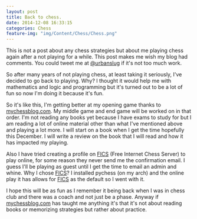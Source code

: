 ```yaml
---
layout: post
title: Back to chess.
date: 2014-12-08 16:33:15
categories: Chess
feature-img: "img/Content/Chess/Chess.png"
---
```


This is not a post about any chess strategies but about me playing chess again after a not playing for a while. This post makes me wish my blog had comments. You could tweet me at [@urbanslug] if it's not too much work.
  
So after many years of not playing chess, at least taking it seriously, I've decided to go back to playing. Why? I thought it would help me with mathematics and logic and programming but it's turned out to be a lot of fun so now I'm doing it because it's fun.
  
So it's like this, I'm getting better at my opening game thanks to [mychessblog.com]. My middle game and end game will be worked on in that order. I'm not reading any books yet because I have exams to study for but I am reading a lot of online material other than what I've mentioned above and playing a lot more. I will start on a book when I get the time hopefully this December. I will write a review on the book that I will read and how it has impacted my playing.

  Also I have tried creating a profile on [FICS] (Free Internet Chess Server) to play online, for some reason they never send me the confirmation email. I guess I'll be playing as guest until I get the time to email an admin and whine. Why I chose [FICS]? I installed pychess (on my arch) and the online play it has allows for [FICS] as the default so I went with it.

  I hope this will be as fun as I remember it being back when I was in chess club and there was a coach and not just be a phase. Anyway if [mychessblog.com] has taught me anything it's that it's not about reading books or memorizing strategies but rather about practice.
  
[@urbanslug]: http://twitter.com/urbanslug
[mychessblog.com]: http://mychessblog.com
[FICS]: http://www.freechess.org/Register/index.html
